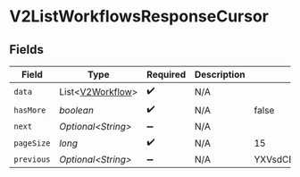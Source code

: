 # V2ListWorkflowsResponseCursor


## Fields

| Field                                                  | Type                                                   | Required                                               | Description                                            | Example                                                |
| ------------------------------------------------------ | ------------------------------------------------------ | ------------------------------------------------------ | ------------------------------------------------------ | ------------------------------------------------------ |
| `data`                                                 | List\<[V2Workflow](../../models/shared/V2Workflow.md)> | :heavy_check_mark:                                     | N/A                                                    |                                                        |
| `hasMore`                                              | *boolean*                                              | :heavy_check_mark:                                     | N/A                                                    | false                                                  |
| `next`                                                 | *Optional\<String>*                                    | :heavy_minus_sign:                                     | N/A                                                    |                                                        |
| `pageSize`                                             | *long*                                                 | :heavy_check_mark:                                     | N/A                                                    | 15                                                     |
| `previous`                                             | *Optional\<String>*                                    | :heavy_minus_sign:                                     | N/A                                                    | YXVsdCBhbmQgYSBtYXhpbXVtIG1heF9yZXN1bHRzLol=           |